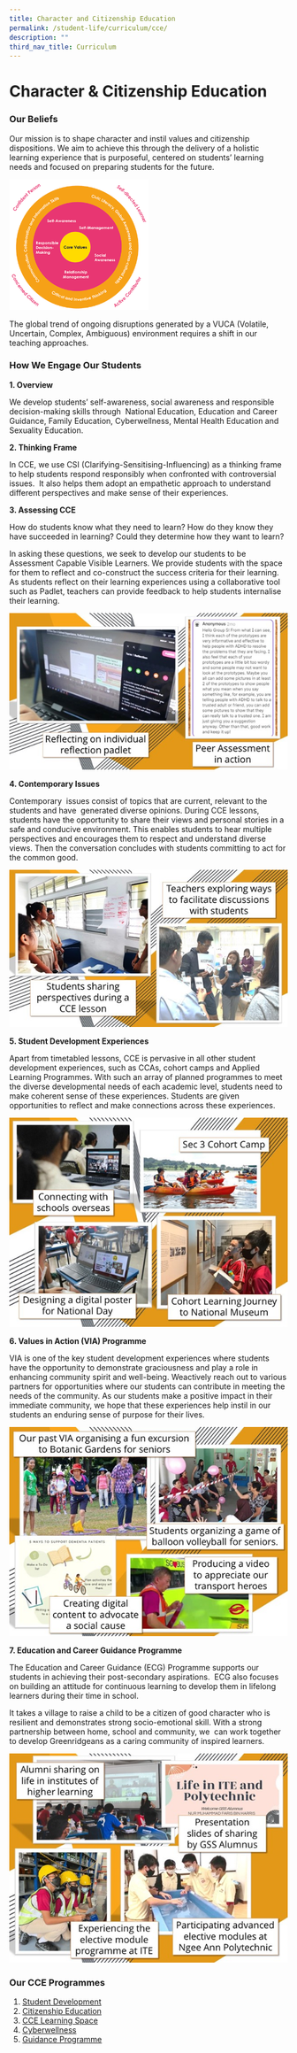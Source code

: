 ```yaml
---
title: Character and Citizenship Education
permalink: /student-life/curriculum/cce/
description: ""
third_nav_title: Curriculum
---
```

# **Character &amp; Citizenship Education**

### Our Beliefs

Our mission is to shape character and instil values and citizenship dispositions. We aim to achieve this through the delivery of a holistic learning experience that is purposeful, centered on students’ learning needs and focused on preparing students for the future.

<img src="/images/CCE1.png" style="width:50%">

The global trend of ongoing disruptions generated by a VUCA (Volatile, Uncertain, Complex, Ambiguous) environment requires a shift in our teaching approaches.

### How We Engage Our Students

**1\. Overview**

We develop students’ self-awareness, social awareness and responsible decision-making skills through&nbsp; National Education, Education and Career Guidance, Family Education, Cyberwellness, Mental Health Education and Sexuality Education.&nbsp;&nbsp;

**2\. Thinking Frame**&nbsp;

In CCE, we use CSI (Clarifying-Sensitising-Influencing) as a thinking frame to help students respond responsibly when confronted with controversial issues.&nbsp; It also helps them adopt an empathetic approach to understand different perspectives and make sense of their experiences.

**3\. Assessing CCE**&nbsp;

How do students know what they need to learn? How do they know they have succeeded in learning? Could they determine how they want to learn?&nbsp;

In asking these questions, we seek to develop our students to be Assessment Capable Visible Learners. We provide students with the space for them to reflect and co-construct the success criteria for their learning. As students reflect on their learning experiences using a collaborative tool such as Padlet, teachers can provide feedback to help students internalise their learning.

![](/images/CCE2.jpg)

**4\. Contemporary Issues**  

Contemporary&nbsp; issues consist of topics that are current, relevant to the students and have&nbsp; generated diverse opinions. During CCE lessons, students have the opportunity to share their views and personal stories in a safe and conducive environment. This enables students to hear multiple perspectives and encourages them to respect and understand diverse views. Then the conversation concludes with students committing to act for the common good.

![](/images/CCE3.jpg)

**5\. Student Development Experiences**&nbsp;  

Apart from timetabled lessons, CCE is pervasive in all other student development experiences, such as CCAs, cohort camps and Applied Learning Programmes. With such an array of planned programmes to meet the diverse developmental needs of each academic level, students need to make coherent sense of these experiences. Students are given opportunities to reflect and make connections across these experiences.

![](/images/CCE4.jpg)

**6\. Values in Action (VIA) Programme**&nbsp;&nbsp;

VIA is one of the key student development experiences where students have the opportunity to demonstrate graciousness and play a role in enhancing community spirit and well-being. Weactively reach out to various partners for opportunities where our students can contribute in meeting the needs of the community. As our students make a positive impact in their immediate community, we hope that these experiences help instil in our students an enduring sense of purpose for their lives.

![](/images/CCE5.jpg)

**7\. Education and Career Guidance Programme**&nbsp;

The Education and Career Guidance (ECG) Programme supports our students in achieving their post-secondary aspirations.&nbsp; ECG also focuses on building an attitude for continuous learning to develop them in lifelong learners during their time in school.&nbsp;

It takes a village to raise a child to be a citizen of good character who is&nbsp; resilient and demonstrates strong socio-emotional skill. With a strong partnership between home, school and community, we&nbsp; can work together to develop Greenridgeans as a caring community of inspired learners.

![](/images/CCE6.jpg)

### Our CCE Programmes

1. [Student Development](/school-experience/curriculum/cce/student-development/)
2. [Citizenship Education](/school-experience/curriculum/cce/citizenship-education/values-in-action/)
3. [CCE Learning Space](/school-experience/curriculum/cce/cce-learning-space/)
4. [Cyberwellness](/school-experience/curriculum/cce/cyber-wellness/)
5. [Guidance Programme](/school-experience/curriculum/character-n-citizenship-education/guidance-programme/)